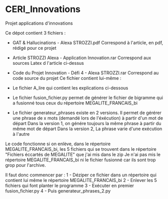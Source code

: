 # CERI_Innovations
Projet applications d'innovations

Ce dépot contient 3 fichiers :
- GAT & Hallucinations - Alexa STROZZI.pdf
Correspond à l'article, en pdf, rédigé pour ce projet 

- Article STROZZI Alexa - Application Innovation.rar
Correspond aux sources Latex d l'article ci-dessus

- Code du Projet Innovation - Défi 4 - Alexa STROZZI.rar 
Correspond au code source du projet
Ce fichier contient lui-même :
* Le fichier A_lire qui contient les explications ci-dessous

* Le fichier fusion_fichier.py permet de générer le fichier de bigramme qui a fusionné tous ceux du répertoire MEGALITE_FRANCAIS_bi

* Le fichier generateur_phrases existe en 2 versions. Il permet de gérérer une phrase de x mots (demandé lors de l'éxécution) à partir d'un mot de départ
Dans la version 1, on génére toujours la même phrase à partir du même mot de départ
Dans la version 2, La phrase varie d'une exécution à l'autre

Le code fonctionne si on enlève, dans le répertoire MEGALITE_FRANCAIS_bi, les 5 fichiers qui se trouvent dans le répertoire "Fichiers éccartés de MEGALITE" que j'ai mis dans le zip
Je n'ai pas mis le répertoire MEGALITE_FRANCAIS_bi ni le fichier fusionné car ils sont trop grop pour l'archive.

Il faut donc commencer par :
1 - Déziper ce fichier dans un répertoire qui contient lui même le répertoire MEGALITE_FRANCAIS_bi
2 - Enlever les 5 fichiers qui font planter le programme
3 - Exécuter en premier fusion_fichier.py
4 - Puis generateur_phrases_2.py
 
